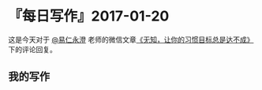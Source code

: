 # 『每日写作』2017-01-20

这是今天对于  [@易仁永澄](http://weibo.com/u/1640237087)  老师的微信文章[《无知，让你的习惯目标总是达不成》](http://chuansong.me/n/1557979452954)下的评论回复。

## 我的写作